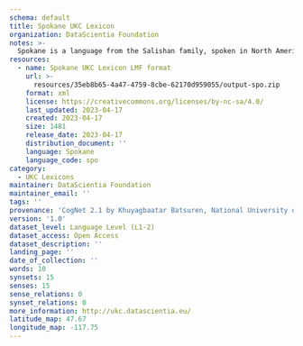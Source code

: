 ```yaml
---
schema: default
title: Spokane UKC Lexicon
organization: DataScientia Foundation
notes: >-
  Spokane is a language from the Salishan family, spoken in North America. The UKC Lexicon of Spokane is represented as a lexico-semantic network. It consists of words, word senses, synsets, as well as sense-level and synset-level relationships.
resources:
  - name: Spokane UKC Lexicon LMF format
    url: >-
      resources/35eb8b65-4a47-4759-8cbe-62170d959055/output-spo.zip
    format: xml
    license: https://creativecommons.org/licenses/by-nc-sa/4.0/
    last_updated: 2023-04-17
    created: 2023-04-17
    size: 1481
    release_date: 2023-04-17
    distribution_document: ''
    language: Spokane
    language_code: spo
category:
  - UKC Lexicons
maintainer: DataScientia Foundation
maintainer_email: ''
tags: ''
provenance: 'CogNet 2.1 by Khuyagbaatar Batsuren, National University of Mongolia (http://cognet.ukc.disi.unitn.it); Native Languages of the Americas 2021.11. by Laura Redish and Orrin Lewis (http://www.native-languages.org); Princeton WordNet 2.1 by Princeton University (https://wordnet.princeton.edu)'
version: '1.0'
dataset_level: Language Level (L1-2)
dataset_access: Open Access
dataset_description: ''
landing_page: ''
date_of_collection: ''
words: 10
synsets: 15
senses: 15
sense_relations: 0
synset_relations: 0
more_information: http://ukc.datascientia.eu/
latitude_map: 47.67
longitude_map: -117.75
---
```

